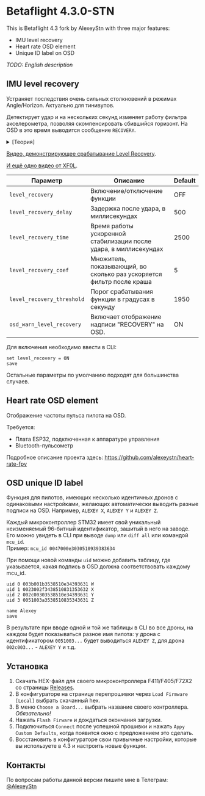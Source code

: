 # Betaflight 4.3.0-STN

This is Betaflight 4.3 fork by AlexeyStn with three major features:

* IMU level recovery
* Heart rate OSD element
* Unique ID label on OSD

_TODO: English description_

## IMU level recovery

Устраняет последствия очень сильных столкновений в режимах Angle/Horizon. Актуально для тинивупов.

Детектирует удар и на нескольких секунд изменяет работу фильтра акселерометра, позволяя скомпенсировать сбившийся горизонт. На OSD в это время выводится сообщение `RECOVERY`. 

<details>
  <summary> [Теория] </summary>
<br>

В Betaflight ориентация дрона относительно горизонта определяется фильтром Махони. Фильтр принимает на входе показания гироскопа и акселерометра, смешивает их хитрым образом через матрицы, кватернионы и другую сложную математику и получает на выходе ориентацию относительно земли. Работает этот фильтр только в режимах Angle/Horizon, в режимах Acro/Air он не принимает участия. Потому заметить проблему можно только на вупах, летающих в стабе. Реализован фильтр Махони [здесь](https://github.com/betaflight/betaflight/blob/master/src/main/flight/imu.c) в функции `imuMahonyAHRSupdate()`.

Во время сильного удара дрон крутится со скоростью большей, чем может зарегистрировать гироскоп (2000°/сек). На фильтр приходят некорректные значения скорости вращения, и положение вычисляется неправильно. Фильтр Махони весьма инерционный, и на восстановление может уйти до 20 секунд. В это время пилот наблюдает, как его вуп тянет в сторону. 

Имеющиеся в Betaflight функции `crash_recovery` в режимах Angle/Horizon не помогают. Спасает только посадка и дизарм, при котором происходит сброс фильтра. Тут в [issue #5325](https://github.com/betaflight/betaflight/issues/5325) обсуждалась проблема, и в результате разработчики пришли к компромиссному решению с дизармом/армом.

Данная модификация BF детектирует столкновения и в течение 2.5 секунд после удара в 5 раз ускоряет стабилизацию фильтра, а именно увеличивает коэффициент `dcm_Kp`, отвечающий за скорость сходимости показаний гироскопа и акселерометра.

</details>

[Видео, демонстрирующее срабатывание Level Recovery](https://youtu.be/Ftog5Rmj9hc).

[И ещё одно видео от XF0L](https://www.youtube.com/watch?v=3IZF_kBiFEQ).

Параметр|Описание|Default 
----------|--------|-------
`level_recovery`|Включение/отключение функции|OFF
`level_recovery_delay`| Задержка после удара, в миллиcекундах|500
`level_recovery_time`| Время работы ускоренной стабилизации после удара, в миллиcекундах|2500
`level_recovery_coef`|Множитель, показывающий, во сколько раз ускоряется фильтр после краша|5
`level_recovery_threshold`|Порог срабатывания функции в градусах в секунду|1950
`osd_warn_level_recovery`|Включает отображение надписи "RECOVERY" на OSD.|ON

Для включения необходимо ввести в CLI:
```
set level_recovery = ON
save
```
Остальные параметры по умолчанию подходят для большинства случаев.

## Heart rate OSD element

Отображение частоты пульса пилота на OSD.

Требуется: 

* Плата ESP32, подключенная к аппаратуре управления 
* Bluetooth-пульсометр

Подробное описание проекта здесь: https://github.com/alexeystn/heart-rate-fpv

## OSD unique ID label

Функция для пилотов, имеющих несколько идентичных дронов с одинаковыми настройками, 
желающих автоматически выводить разные подписи на OSD. Например, `ALEXEY X`, `ALEXEY Y` и `ALEXEY Z`.

Каждый микроконтроллер STM32 имеет свой уникальный неизменяемый 96-битный идентификатор, зашитый в него на заводе. Его можно увидеть в CLI при выводе `dump` или `diff all` или командой `mcu_id`.<br>
Пример: `mcu_id 0047000e3030510939383634`

При помощи новой команды `uid` можно добавить таблицу, где указывается, какая подпись в OSD должна соответствовать каждому mcu_id. 

```
uid 0 003b001b3538510e34393631 W
uid 1 0023002f3438510831353632 X
uid 2 002c00303538510e34393631 Y
uid 3 0051003a3538510835343631 Z

name Alexey
save
```

В результате при вводе одной и той же таблицы в CLI во все дроны, на каждом будет показываться разное имя пилота: у дрона с идентификатором `0051003...` будет выводиться `ALEXEY Z`, для дрона `002c003...` - `ALEXEY Y` и т.д.
   
## Установка

1. Скачать HEX-файл для своего микроконтроллера F411/F405/F72X2 со страницы [Releases](https://github.com/alexeystn/betaflight/releases/).
2. В конфигураторе на странице перепрошивки через `Load Firmware [Local]` выбрать скачанный hex.
3. В меню `Choose a Board...` выбрать название своего контроллера. _Обязательно!_
4. Нажать `Flash Firware` и дождаться окончания загрузки.
5. Подключиться `Connect` после успешной прошивки и нажать `Appy Custom Defaults`, когда появится окно с предложением это сделать.
6. Восстановить в конфигураторе свои привычные настройки, которые вы используете в 4.3 и настроить новые функции.


## Контакты

По вопросам работы данной версии пишите мне в Телеграм: [@AlexeyStn](https://t.me/AlexeyStn)
